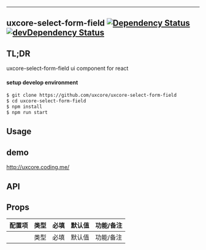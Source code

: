 ---

## uxcore-select-form-field [![Dependency Status](http://img.shields.io/david/uxcore/uxcore-select-form-field.svg?style=flat-square)](https://david-dm.org/uxcore/uxcore-select-form-field) [![devDependency Status](http://img.shields.io/david/dev/uxcore/uxcore-select-form-field.svg?style=flat-square)](https://david-dm.org/uxcore/uxcore-select-form-field#info=devDependencies) 

## TL;DR

uxcore-select-form-field ui component for react

#### setup develop environment

```sh
$ git clone https://github.com/uxcore/uxcore-select-form-field
$ cd uxcore-select-form-field
$ npm install
$ npm run start
```

## Usage

## demo
http://uxcore.coding.me/

## API

## Props

| 配置项 | 类型 | 必填 | 默认值 | 功能/备注 |
|---|---|---|---|---|
|  | 类型 | 必填 | 默认值 | 功能/备注 |
